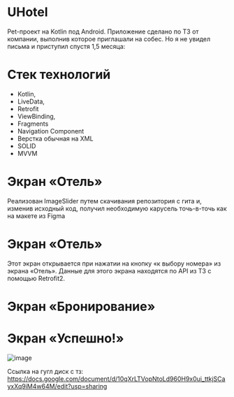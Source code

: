 # UHotel
Pet-проект на Kotlin под Android. Приложение сделано по ТЗ от компании, выполнив которое приглашали на собес. Но я не увидел письма и приступил спустя 1,5 месяца: 


# Стек технологий
- Kotlin,
- LiveData,
- Retrofit
- ViewBinding,
- Fragments
- Navigation Component
- Верстка обычная на XML
- SOLID
- MVVM
# Экран «Отель»
Реализован ImageSlider путем скачивания репозитория с гита и, изменив исходный код, получил необходимую карусель точь-в-точь как на макете из Figma


# Экран «Отель»
Этот экран открывается при нажатии на кнопку «к выбору номера» из экрана «Отель». Данные для этого экрана находятся по API из ТЗ с помощью Retrofit2.


# Экран «Бронирование»


# Экран «Успешно!»
![image](https://github.com/produman66/UHotel/assets/115027939/5a5a013b-aa4f-4a16-990f-299db9a7af60)


Ссылка на гугл диск с тз:
https://docs.google.com/document/d/10qXrLTVopNtoLd960H9x0ui_ttkjSCayxXq9iM4w64M/edit?usp=sharing
